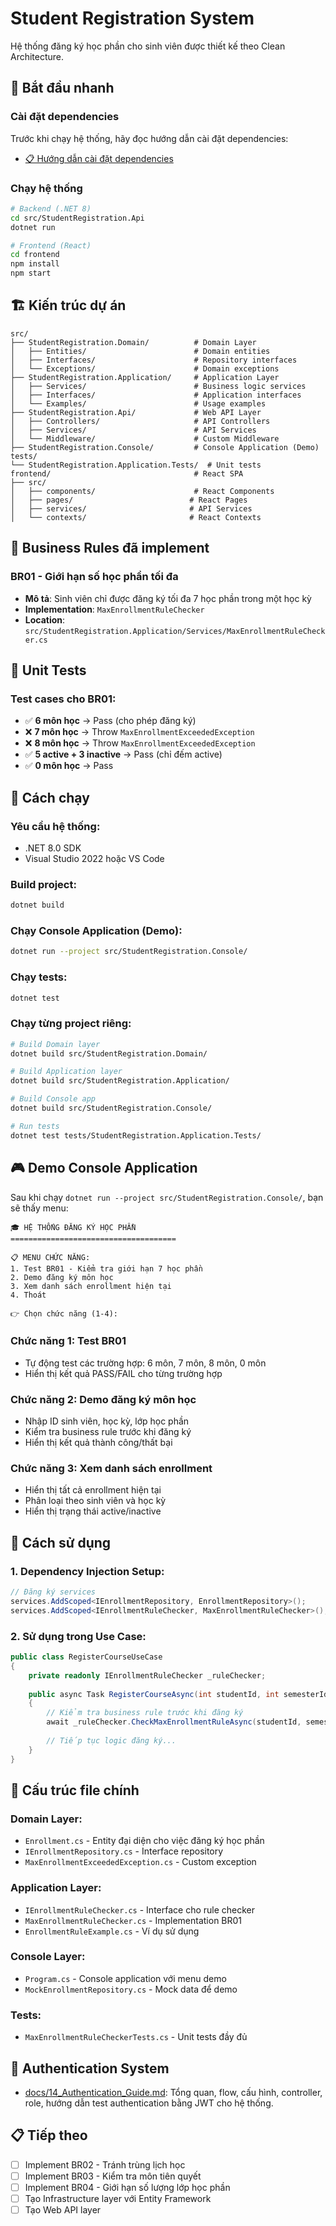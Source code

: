 # Student Registration System

Hệ thống đăng ký học phần cho sinh viên được thiết kế theo Clean Architecture.

## 🚀 Bắt đầu nhanh

### Cài đặt dependencies
Trước khi chạy hệ thống, hãy đọc hướng dẫn cài đặt dependencies:
- [📋 Hướng dẫn cài đặt dependencies](docs/00_Installation_Guide.md)

### Chạy hệ thống
```bash
# Backend (.NET 8)
cd src/StudentRegistration.Api
dotnet run

# Frontend (React)
cd frontend
npm install
npm start
```

## 🏗️ Kiến trúc dự án

```
src/
├── StudentRegistration.Domain/          # Domain Layer
│   ├── Entities/                        # Domain entities
│   ├── Interfaces/                      # Repository interfaces
│   └── Exceptions/                      # Domain exceptions
├── StudentRegistration.Application/     # Application Layer
│   ├── Services/                        # Business logic services
│   ├── Interfaces/                      # Application interfaces
│   └── Examples/                        # Usage examples
├── StudentRegistration.Api/             # Web API Layer
│   ├── Controllers/                     # API Controllers
│   ├── Services/                        # API Services
│   └── Middleware/                      # Custom Middleware
├── StudentRegistration.Console/         # Console Application (Demo)
tests/
└── StudentRegistration.Application.Tests/  # Unit tests
frontend/                                # React SPA
├── src/
│   ├── components/                      # React Components
│   ├── pages/                          # React Pages
│   ├── services/                       # API Services
│   └── contexts/                       # React Contexts
```

## 🎯 Business Rules đã implement

### BR01 - Giới hạn số học phần tối đa
- **Mô tả**: Sinh viên chỉ được đăng ký tối đa 7 học phần trong một học kỳ
- **Implementation**: `MaxEnrollmentRuleChecker`
- **Location**: `src/StudentRegistration.Application/Services/MaxEnrollmentRuleChecker.cs`

## 🧪 Unit Tests

### Test cases cho BR01:
- ✅ **6 môn học** → Pass (cho phép đăng ký)
- ❌ **7 môn học** → Throw `MaxEnrollmentExceededException`
- ❌ **8 môn học** → Throw `MaxEnrollmentExceededException`
- ✅ **5 active + 3 inactive** → Pass (chỉ đếm active)
- ✅ **0 môn học** → Pass

## 🚀 Cách chạy

### Yêu cầu hệ thống:
- .NET 8.0 SDK
- Visual Studio 2022 hoặc VS Code

### Build project:
```bash
dotnet build
```

### Chạy Console Application (Demo):
```bash
dotnet run --project src/StudentRegistration.Console/
```

### Chạy tests:
```bash
dotnet test
```

### Chạy từng project riêng:
```bash
# Build Domain layer
dotnet build src/StudentRegistration.Domain/

# Build Application layer
dotnet build src/StudentRegistration.Application/

# Build Console app
dotnet build src/StudentRegistration.Console/

# Run tests
dotnet test tests/StudentRegistration.Application.Tests/
```

## 🎮 Demo Console Application

Sau khi chạy `dotnet run --project src/StudentRegistration.Console/`, bạn sẽ thấy menu:

```
🎓 HỆ THỐNG ĐĂNG KÝ HỌC PHẦN
=====================================

📋 MENU CHỨC NĂNG:
1. Test BR01 - Kiểm tra giới hạn 7 học phần
2. Demo đăng ký môn học
3. Xem danh sách enrollment hiện tại
4. Thoát

👉 Chọn chức năng (1-4):
```

### Chức năng 1: Test BR01
- Tự động test các trường hợp: 6 môn, 7 môn, 8 môn, 0 môn
- Hiển thị kết quả PASS/FAIL cho từng trường hợp

### Chức năng 2: Demo đăng ký môn học
- Nhập ID sinh viên, học kỳ, lớp học phần
- Kiểm tra business rule trước khi đăng ký
- Hiển thị kết quả thành công/thất bại

### Chức năng 3: Xem danh sách enrollment
- Hiển thị tất cả enrollment hiện tại
- Phân loại theo sinh viên và học kỳ
- Hiển thị trạng thái active/inactive

## 📝 Cách sử dụng

### 1. Dependency Injection Setup:
```csharp
// Đăng ký services
services.AddScoped<IEnrollmentRepository, EnrollmentRepository>();
services.AddScoped<IEnrollmentRuleChecker, MaxEnrollmentRuleChecker>();
```

### 2. Sử dụng trong Use Case:
```csharp
public class RegisterCourseUseCase
{
    private readonly IEnrollmentRuleChecker _ruleChecker;
    
    public async Task RegisterCourseAsync(int studentId, int semesterId, int sectionId)
    {
        // Kiểm tra business rule trước khi đăng ký
        await _ruleChecker.CheckMaxEnrollmentRuleAsync(studentId, semesterId);
        
        // Tiếp tục logic đăng ký...
    }
}
```

## 🔧 Cấu trúc file chính

### Domain Layer:
- `Enrollment.cs` - Entity đại diện cho việc đăng ký học phần
- `IEnrollmentRepository.cs` - Interface repository
- `MaxEnrollmentExceededException.cs` - Custom exception

### Application Layer:
- `IEnrollmentRuleChecker.cs` - Interface cho rule checker
- `MaxEnrollmentRuleChecker.cs` - Implementation BR01
- `EnrollmentRuleExample.cs` - Ví dụ sử dụng

### Console Layer:
- `Program.cs` - Console application với menu demo
- `MockEnrollmentRepository.cs` - Mock data để demo

### Tests:
- `MaxEnrollmentRuleCheckerTests.cs` - Unit tests đầy đủ

## 🔐 Authentication System
- [docs/14_Authentication_Guide.md](docs/14_Authentication_Guide.md): Tổng quan, flow, cấu hình, controller, role, hướng dẫn test authentication bằng JWT cho hệ thống.

## 📋 Tiếp theo

- [ ] Implement BR02 - Tránh trùng lịch học
- [ ] Implement BR03 - Kiểm tra môn tiên quyết
- [ ] Implement BR04 - Giới hạn số lượng lớp học phần
- [ ] Tạo Infrastructure layer với Entity Framework
- [ ] Tạo Web API layer 